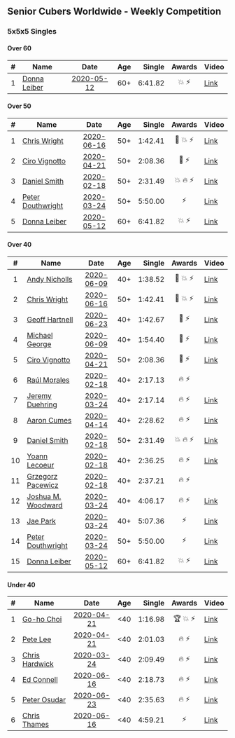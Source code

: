 ## Senior Cubers Worldwide - Weekly Competition
### 5x5x5 Singles

#### Over 60

| # | Name | Date | Age | Single | Awards | Video |
| :--: | -- | :--: | :--: | --: | :--: | -- |
| 1 | [Donna Leiber](../../persons/donna_leiber.md) | [2020-05-12](2020-05-12.md) | 60+ | 6:41.82 | 💥 ⚡ | [Link](https://www.facebook.com/events/276138643524223/permalink/278589523279135/) |

#### Over 50

| # | Name | Date | Age | Single | Awards | Video |
| :--: | -- | :--: | :--: | --: | :--: | -- |
| 1 | [Chris Wright](../../persons/chris_wright.md) | [2020-06-16](2020-06-16.md) | 50+ | 1:42.41 | 🥈 💥 ⚡ | [Link](https://www.facebook.com/events/256188575607890/permalink/257123418847739/) |
| 2 | [Ciro Vignotto](../../persons/ciro_vignotto.md) | [2020-04-21](2020-04-21.md) | 50+ | 2:08.36 | 🥈 ⚡ | [Link](https://www.facebook.com/ciro.vignotto/videos/10221784538578284/) |
| 3 | [Daniel Smith](../../persons/daniel_smith.md) | [2020-02-18](2020-02-18.md) | 50+ | 2:31.49 | 💥 🔥 ⚡ | [Link](https://www.facebook.com/events/538921670053895/permalink/539390146673714/) |
| 4 | [Peter Douthwright](../../persons/peter_douthwright.md) | [2020-03-24](2020-03-24.md) | 50+ | 5:50.00 | ⚡ | [Link](https://www.facebook.com/events/5078365835514885/permalink/5098666160151519/) |
| 5 | [Donna Leiber](../../persons/donna_leiber.md) | [2020-05-12](2020-05-12.md) | 60+ | 6:41.82 | 💥 ⚡ | [Link](https://www.facebook.com/events/276138643524223/permalink/278589523279135/) |

#### Over 40

| # | Name | Date | Age | Single | Awards | Video |
| :--: | -- | :--: | :--: | --: | :--: | -- |
| 1 | [Andy Nicholls](../../persons/andy_nicholls.md) | [2020-06-09](2020-06-09.md) | 40+ | 1:38.52 | 🥈 💥 ⚡ | [Link](https://www.facebook.com/events/1130228284009045/permalink/1131119780586562/) |
| 2 | [Chris Wright](../../persons/chris_wright.md) | [2020-06-16](2020-06-16.md) | 50+ | 1:42.41 | 🥈 💥 ⚡ | [Link](https://www.facebook.com/events/256188575607890/permalink/257123418847739/) |
| 3 | [Geoff Hartnell](../../persons/geoff_hartnell.md) | [2020-06-23](2020-06-23.md) | 40+ | 1:42.67 | 🥈 ⚡ | [Link](https://www.facebook.com/events/268636114456043/permalink/270237950962526/) |
| 4 | [Michael George](../../persons/michael_george.md) | [2020-06-09](2020-06-09.md) | 40+ | 1:54.40 | 🥉 ⚡ | [Link](https://www.facebook.com/events/1130228284009045/permalink/1135087346856472/) |
| 5 | [Ciro Vignotto](../../persons/ciro_vignotto.md) | [2020-04-21](2020-04-21.md) | 50+ | 2:08.36 | 🥈 ⚡ | [Link](https://www.facebook.com/ciro.vignotto/videos/10221784538578284/) |
| 6 | [Raúl Morales](../../persons/raul_morales.md) | [2020-02-18](2020-02-18.md) | 40+ | 2:17.13 | 🔥 ⚡ | |
| 7 | [Jeremy Duehring](../../persons/jeremy_duehring.md) | [2020-03-24](2020-03-24.md) | 40+ | 2:17.14 | 🔥 ⚡ | [Link](https://www.facebook.com/events/5078365835514885/permalink/5082560948428707/) |
| 8 | [Aaron Cumes](../../persons/aaron_cumes.md) | [2020-04-14](2020-04-14.md) | 40+ | 2:28.62 | 🔥 ⚡ | [Link](https://www.facebook.com/events/1400953806773430/permalink/1401875770014567/) |
| 9 | [Daniel Smith](../../persons/daniel_smith.md) | [2020-02-18](2020-02-18.md) | 50+ | 2:31.49 | 💥 🔥 ⚡ | [Link](https://www.facebook.com/events/538921670053895/permalink/539390146673714/) |
| 10 | [Yoann Lecoeur](../../persons/yoann_lecoeur.md) | [2020-02-18](2020-02-18.md) | 40+ | 2:36.25 | 🔥 ⚡ | [Link](https://www.facebook.com/events/538921670053895/permalink/541223923157003/) |
| 11 | [Grzegorz Pacewicz](../../persons/grzegorz_pacewicz.md) | [2020-02-18](2020-02-18.md) | 40+ | 2:37.21 | 🔥 ⚡ | |
| 12 | [Joshua M. Woodward](../../persons/joshua_m_woodward.md) | [2020-03-24](2020-03-24.md) | 40+ | 4:06.17 | 🔥 ⚡ | [Link](https://www.facebook.com/events/5078365835514885/permalink/5101597413191727/) |
| 13 | [Jae Park](../../persons/jae_park.md) | [2020-03-24](2020-03-24.md) | 40+ | 5:07.36 | ⚡ | [Link](https://www.facebook.com/events/5078365835514885/permalink/5079528812065254/) |
| 14 | [Peter Douthwright](../../persons/peter_douthwright.md) | [2020-03-24](2020-03-24.md) | 50+ | 5:50.00 | ⚡ | [Link](https://www.facebook.com/events/5078365835514885/permalink/5098666160151519/) |
| 15 | [Donna Leiber](../../persons/donna_leiber.md) | [2020-05-12](2020-05-12.md) | 60+ | 6:41.82 | 💥 ⚡ | [Link](https://www.facebook.com/events/276138643524223/permalink/278589523279135/) |

#### Under 40

| # | Name | Date | Age | Single | Awards | Video |
| :--: | -- | :--: | :--: | --: | :--: | -- |
| 1 | [Go-ho Choi](../../persons/go_ho_choi.md) | [2020-04-21](2020-04-21.md) | <40 | 1:16.98 | 🏆 💥 ⚡ | [Link](https://www.facebook.com/events/538096063773916/permalink/542383880011801/) |
| 2 | [Pete Lee](../../persons/pete_lee.md) | [2020-04-21](2020-04-21.md) | <40 | 2:01.03 | 🔥 ⚡ | [Link](https://www.facebook.com/events/538096063773916/permalink/539805363602986/) |
| 3 | [Chris Hardwick](../../persons/chris_hardwick.md) | [2020-03-24](2020-03-24.md) | <40 | 2:09.49 | 🔥 ⚡ | [Link](https://www.facebook.com/events/5078365835514885/permalink/5107384065946395/) |
| 4 | [Ed Connell](../../persons/ed_connell.md) | [2020-06-16](2020-06-16.md) | <40 | 2:18.73 | 🔥 ⚡ | [Link](https://www.facebook.com/events/256188575607890/permalink/258981835328564/) |
| 5 | [Peter Osudar](../../persons/peter_osudar.md) | [2020-06-23](2020-06-23.md) | <40 | 2:35.63 | 🔥 ⚡ | [Link](https://www.facebook.com/events/268636114456043/permalink/276010010385320/) |
| 6 | [Chris Thames](../../persons/chris_thames.md) | [2020-06-16](2020-06-16.md) | <40 | 4:59.21 | ⚡ | [Link](https://www.facebook.com/events/256188575607890/permalink/259059621987452/) |


<!-- Global site tag (gtag.js) - Google Analytics -->
<script async src="https://www.googletagmanager.com/gtag/js?id=UA-86348435-3"></script>
<script>window.dataLayer = window.dataLayer || []; function gtag() {dataLayer.push(arguments);} gtag('js', new Date()); gtag('config', 'UA-86348435-3');</script>
